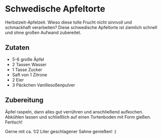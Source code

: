 # Schwedische Apfeltorte

Herbstzeit-Apfelzeit. Wieso diese tolle Frucht nicht sinnvoll und schmackhaft verarbeiten? Diese schwedische Apfeltorte ist ziemlich schnell und ohne großen Aufwand zubereitet.

## Zutaten

* 5-6 große Äpfel
* 2 Tassen Wasser
* 1 Tasse Zucker
* Saft von 1 Zitrone
* 2 Eier
* 3 Päckchen Vanillesoßenpulver

## Zubereitung

Äpfel raspeln, dann alles gut verrühren und anschließend aufkochen. Abkühlen lassen und schließlich auf einen Tortenboden mit Form gießen. Fertisch!

Gerne mit ca. 1/2 Liter geschlagener Sahne genießen! :)
